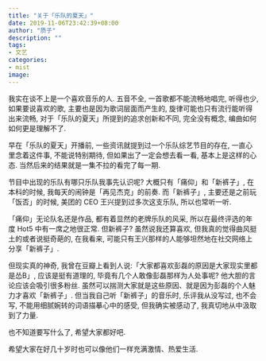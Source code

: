 ```yaml
---
title: "关于「乐队的夏天」"
date: 2019-11-06T23:42:39+08:00
author: "质子"
description: ""
tags:
- 文艺
categories: 
- mist
image: 
---
```


我实在谈不上是一个喜欢音乐的人. 五音不全, 一首歌都不能流畅地唱完, 听得也少, 如果要说喜欢的歌, 主要也是因为歌词层面而产生的, 旋律可能也只有流行能听得出来流畅, 对于「乐队的夏天」所提到的追求创新和不同, 完全没有概念, 编曲如何如何更是理解不了.


早在「乐队的夏天」开播前, 一些资讯就提到过一个乐队综艺节目的存在, 一直心里念着这件事, 不能说特别期待, 但如果出了一定会想去看一看, 基本上是这样的心态. 当然后来的结果就是一集不拉的看完了每一期.

节目中出现的乐队有哪只乐队我事先认识呢? 大概只有「痛仰」和「新裤子」, 在本科的时候, 我每天的闹钟是「再见杰克」的前奏. 而「新裤子」, 主要还是之前玩「饭否」的时候, 美团的 CEO 王兴提到过多次这支乐队, 所以也常听一听.

「痛仰」无论队名还是作品, 都有着显然的老牌乐队的风采, 所以在最终评选的年度 Hot5 中有一席之地很正常. 但新裤子? 虽然说我还算喜欢, 但我真的觉得曲风挺土的或者说挺奇葩的, 在我看来, 可能只有王兴那样的人能够坦然地在社交网络上分享「新裤子」.

但现实真的神奇, 我曾在豆瓣上看到人说:「大家都喜欢彭磊的原因是大家现实里都是怂B」, 应该是挺有道理的, 毕竟有几个人敢像彭磊那样为人处事呢? 他大胆的言论应该会吸引很多粉丝. 虽然可以揣测大家就是这些原因、就是因为彭磊的个人魅力才喜欢「新裤子」. 但当我自己听「新裤子」的音乐时, 乐评我从没写过, 也不会写, 不能用细腻婉转的词语描摹心中的感受, 但我确实被感动了, 我真切地从中汲取到了力量.

也不知道要写什么了, 希望大家都好吧.  

希望大家在好几十岁时也可以像他们一样充满激情、热爱生活.